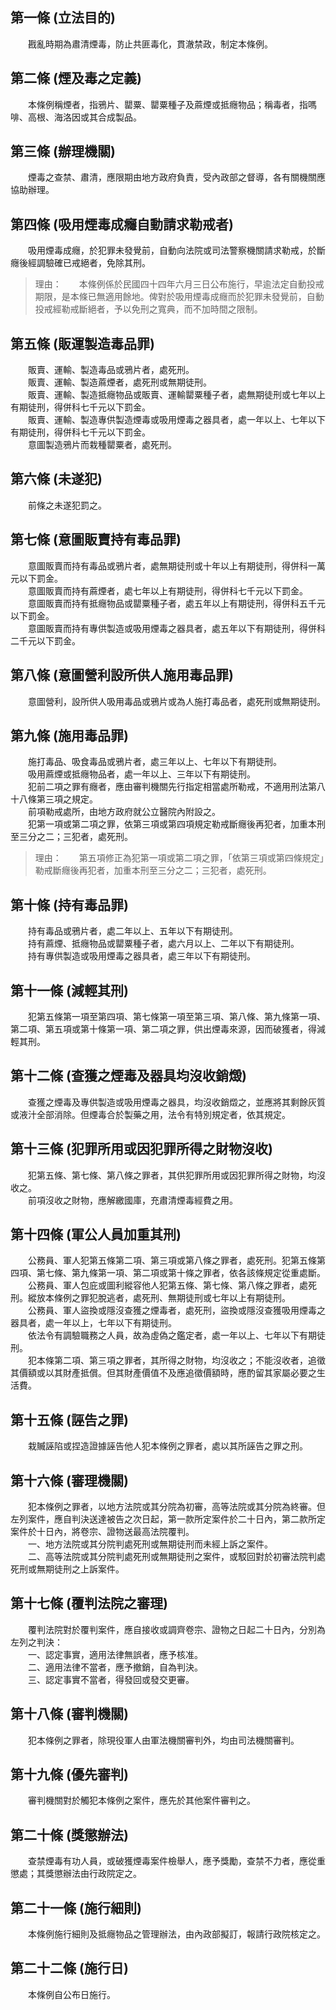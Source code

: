 第一條 (立法目的)
-----------------
　　戡亂時期為肅清煙毒，防止共匪毒化，貫澈禁政，制定本條例。  


第二條 (煙及毒之定義)
---------------------
　　本條例稱煙者，指鴉片、罌粟、罌粟種子及蔴煙或抵癮物品；稱毒者，指嗎啡、高根、海洛因或其合成製品。  


第三條 (辦理機關)
-----------------
　　煙毒之查禁、肅清，應限期由地方政府負責，受內政部之督導，各有關機關應協助辦理。  


第四條 (吸用煙毒成癮自動請求勒戒者)
-----------------------------------
　　吸用煙毒成癮，於犯罪未發覺前，自動向法院或司法警察機關請求勒戒，於斷癮後經調驗確已戒絕者，免除其刑。  
> 理由：　　本條例係於民國四十四年六月三日公布施行，早逾法定自動投戒期限，是本條已無適用餘地。俾對於吸用煙毒成癮而於犯罪未發覺前，自動投戒經勒戒斷絕者，予以免刑之寬典，而不加時間之限制。



第五條 (販運製造毒品罪)
-----------------------
　　販賣、運輸、製造毒品或鴉片者，處死刑。  
　　販賣、運輸、製造蔴煙者，處死刑或無期徒刑。  
　　販賣、運輸、製造抵癮物品或販賣、運輸罌粟種子者，處無期徒刑或七年以上有期徒刑，得併科七千元以下罰金。  
　　販賣、運輸、製造專供製造煙毒或吸用煙毒之器具者，處一年以上、七年以下有期徒刑，得併科七千元以下罰金。  
　　意圖製造鴉片而栽種罌粟者，處死刑。  


第六條 (未遂犯)
---------------
　　前條之未遂犯罰之。  


第七條 (意圖販賣持有毒品罪)
---------------------------
　　意圖販賣而持有毒品或鴉片者，處無期徒刑或十年以上有期徒刑，得併科一萬元以下罰金。  
　　意圖販賣而持有蔴煙者，處七年以上有期徒刑，得併科七千元以下罰金。  
　　意圖販賣而持有抵癮物品或罌粟種子者，處五年以上有期徒刑，得併科五千元以下罰金。  
　　意圖販賣而持有專供製造或吸用煙毒之器具者，處五年以下有期徒刑，得併科二千元以下罰金。  


第八條 (意圖營利設所供人施用毒品罪)
-----------------------------------
　　意圖營利，設所供人吸用毒品或鴉片或為人施打毒品者，處死刑或無期徒刑。  


第九條 (施用毒品罪)
-------------------
　　施打毒品、吸食毒品或鴉片者，處三年以上、七年以下有期徒刑。  
　　吸用蔴煙或抵癮物品者，處一年以上、三年以下有期徒刑。  
　　犯前二項之罪有癮者，應由審判機關先行指定相當處所勒戒，不適用刑法第八十八條第三項之規定。  
　　前項勒戒處所，由地方政府就公立醫院內附設之。  
　　犯第一項或第二項之罪，依第三項或第四項規定勒戒斷癮後再犯者，加重本刑至三分之二；三犯者，處死刑。  
> 理由：　　第五項修正為犯第一項或第二項之罪，「依第三項或第四條規定」勒戒斷癮後再犯者，加重本刑至三分之二；三犯者，處死刑。



第十條 (持有毒品罪)
-------------------
　　持有毒品或鴉片者，處二年以上、五年以下有期徒刑。  
　　持有蔴煙、抵癮物品或罌粟種子者，處六月以上、二年以下有期徒刑。  
　　持有專供製造或吸用煙毒之器具者，處三年以下有期徒刑。  


第十一條 (減輕其刑)
-------------------
　　犯第五條第一項至第四項、第七條第一項至第三項、第八條、第九條第一項、第二項、第五項或第十條第一項、第二項之罪，供出煙毒來源，因而破獲者，得減輕其刑。  


第十二條 (查獲之煙毒及器具均沒收銷燬)
-------------------------------------
　　查獲之煙毒及專供製造或吸用煙毒之器具，均沒收銷燬之，並應將其剩餘灰質或液汁全部消除。但煙毒合於製藥之用，法令有特別規定者，依其規定。  


第十三條 (犯罪所用或因犯罪所得之財物沒收)
-----------------------------------------
　　犯第五條、第七條、第八條之罪者，其供犯罪所用或因犯罪所得之財物，均沒收之。  
　　前項沒收之財物，應解繳國庫，充肅清煙毒經費之用。  


第十四條 (軍公人員加重其刑)
---------------------------
　　公務員、軍人犯第五條第二項、第三項或第八條之罪者，處死刑。犯第五條第四項、第七條、第九條第一項、第二項或第十條之罪者，依各該條規定從重處斷。  
　　公務員、軍人包庇或圖利縱容他人犯第五條、第七條、第八條之罪者，處死刑。縱放本條例之罪犯脫逃者，處死刑、無期徒刑或七年以上有期徒刑。  
　　公務員、軍人盜換或隱沒查獲之煙毒者，處死刑，盜換或隱沒查獲吸用煙毒之器具者，處一年以上，七年以下有期徒刑。  
　　依法令有調驗職務之人員，故為虛偽之鑑定者，處一年以上、七年以下有期徒刑。  
　　犯本條第二項、第三項之罪者，其所得之財物，均沒收之；不能沒收者，追徵其價額或以其財產抵償。但其財產價值不及應追徵價額時，應酌留其家屬必要之生活費。  


第十五條 (誣告之罪)
-------------------
　　栽贓誣陷或捏造證據誣告他人犯本條例之罪者，處以其所誣告之罪之刑。  


第十六條 (審理機關)
-------------------
　　犯本條例之罪者，以地方法院或其分院為初審，高等法院或其分院為終審。但左列案件，應自判決送達被告之次日起，第一款所定案件於二十日內，第二款所定案件於十日內，將卷宗、證物送最高法院覆判。  
　　一、地方法院或其分院判處死刑或無期徒刑而未經上訴之案件。  
　　二、高等法院或其分院判處死刑或無期徒刑之案件，或駁回對於初審法院判處死刑或無期徒刑之上訴案件。  


第十七條 (覆判法院之審理)
-------------------------
　　覆判法院對於覆判案件，應自接收或調齊卷宗、證物之日起二十日內，分別為左列之判決：  
　　一、認定事實，適用法律無誤者，應予核准。  
　　二、適用法律不當者，應予撤銷，自為判決。  
　　三、認定事實不當者，得發回或發交更審。  


第十八條 (審判機關)
-------------------
　　犯本條例之罪者，除現役軍人由軍法機關審判外，均由司法機關審判。  


第十九條 (優先審判)
-------------------
　　審判機關對於觸犯本條例之案件，應先於其他案件審判之。  


第二十條 (獎懲辦法)
-------------------
　　查禁煙毒有功人員，或破獲煙毒案件檢舉人，應予獎勵，查禁不力者，應從重懲處；其獎懲辦法由行政院定之。  


第二十一條 (施行細則)
---------------------
　　本條例施行細則及抵癮物品之管理辦法，由內政部擬訂，報請行政院核定之。  


第二十二條 (施行日)
-------------------
　　本條例自公布日施行。